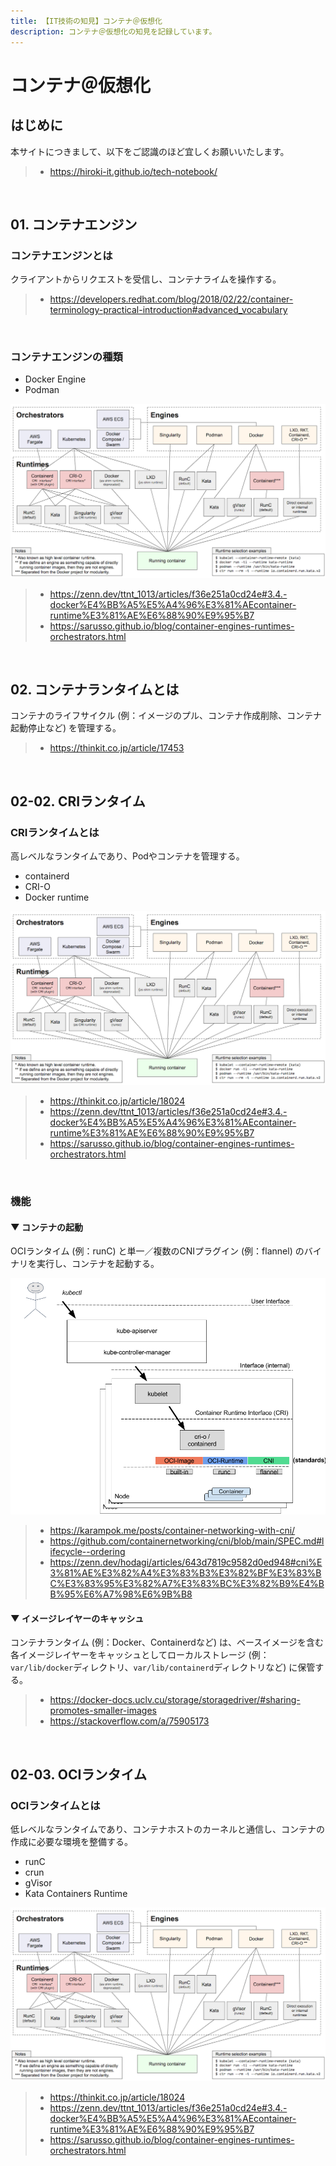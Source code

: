 ```yaml
---
title: 【IT技術の知見】コンテナ＠仮想化
description: コンテナ＠仮想化の知見を記録しています。
---
```


# コンテナ＠仮想化

## はじめに

本サイトにつきまして、以下をご認識のほど宜しくお願いいたします。

> - https://hiroki-it.github.io/tech-notebook/

<br>

## 01. コンテナエンジン

### コンテナエンジンとは

クライアントからリクエストを受信し、コンテナライムを操作する。

> - https://developers.redhat.com/blog/2018/02/22/container-terminology-practical-introduction#advanced_vocabulary

<br>

### コンテナエンジンの種類

- Docker Engine
- Podman

![container_overview](https://raw.githubusercontent.com/hiroki-it/tech-notebook-images/master/images/container_overview.png)

> - https://zenn.dev/ttnt_1013/articles/f36e251a0cd24e#3.4.-docker%E4%BB%A5%E5%A4%96%E3%81%AEcontainer-runtime%E3%81%AE%E6%88%90%E9%95%B7
> - https://sarusso.github.io/blog/container-engines-runtimes-orchestrators.html

<br>

## 02. コンテナランタイムとは

コンテナのライフサイクル (例：イメージのプル、コンテナ作成削除、コンテナ起動停止など) を管理する。

> - https://thinkit.co.jp/article/17453

<br>

## 02-02. CRIランタイム

### CRIランタイムとは

高レベルなランタイムであり、Podやコンテナを管理する。

- containerd
- CRI-O
- Docker runtime

![container_overview](https://raw.githubusercontent.com/hiroki-it/tech-notebook-images/master/images/container_overview.png)

> - https://thinkit.co.jp/article/18024
> - https://zenn.dev/ttnt_1013/articles/f36e251a0cd24e#3.4.-docker%E4%BB%A5%E5%A4%96%E3%81%AEcontainer-runtime%E3%81%AE%E6%88%90%E9%95%B7
> - https://sarusso.github.io/blog/container-engines-runtimes-orchestrators.html

<br>

### 機能

#### ▼ コンテナの起動

OCIランタイム (例：runC) と単一／複数のCNIプラグイン (例：flannel) のバイナリを実行し、コンテナを起動する。

![container-runtime_run-container](https://raw.githubusercontent.com/hiroki-it/tech-notebook-images/master/images/container-runtime_run-container.png)

> - https://karampok.me/posts/container-networking-with-cni/
> - https://github.com/containernetworking/cni/blob/main/SPEC.md#lifecycle--ordering
> - https://zenn.dev/hodagi/articles/643d7819c9582d0ed948#cni%E3%81%AE%E3%82%A4%E3%83%B3%E3%82%BF%E3%83%BC%E3%83%95%E3%82%A7%E3%83%BC%E3%82%B9%E4%BB%95%E6%A7%98%E6%9B%B8

#### ▼ イメージレイヤーのキャッシュ

コンテナランタイム (例：Docker、Containerdなど) は、ベースイメージを含む各イメージレイヤーをキャッシュとしてローカルストレージ (例：`var/lib/docker`ディレクトリ、`var/lib/containerd`ディレクトリなど) に保管する。

> - https://docker-docs.uclv.cu/storage/storagedriver/#sharing-promotes-smaller-images
> - https://stackoverflow.com/a/75905173

<br>

## 02-03. OCIランタイム

### OCIランタイムとは

低レベルなランタイムであり、コンテナホストのカーネルと通信し、コンテナの作成に必要な環境を整備する。

- runC
- crun
- gVisor
- Kata Containers Runtime

![container_overview](https://raw.githubusercontent.com/hiroki-it/tech-notebook-images/master/images/container_overview.png)

> - https://thinkit.co.jp/article/18024
> - https://zenn.dev/ttnt_1013/articles/f36e251a0cd24e#3.4.-docker%E4%BB%A5%E5%A4%96%E3%81%AEcontainer-runtime%E3%81%AE%E6%88%90%E9%95%B7
> - https://sarusso.github.io/blog/container-engines-runtimes-orchestrators.html

<br>
